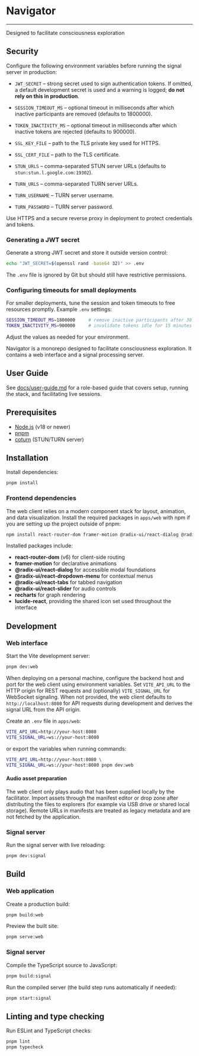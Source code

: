 # Navigator

---
Designed to facilitate consciousness exploration

## Security

Configure the following environment variables before running the signal server in production:

- `JWT_SECRET` – strong secret used to sign authentication tokens. If omitted, a default
  development secret is used and a warning is logged; **do not rely on this in production**.
- `SESSION_TIMEOUT_MS` – optional timeout in milliseconds after which inactive participants are removed (defaults to 1800000).
- `TOKEN_INACTIVITY_MS` – optional timeout in milliseconds after which inactive tokens are rejected (defaults to 900000).

- `SSL_KEY_FILE` – path to the TLS private key used for HTTPS.
- `SSL_CERT_FILE` – path to the TLS certificate.

- `STUN_URLS` – comma-separated STUN server URLs (defaults to `stun:stun.l.google.com:19302`).
- `TURN_URLS` – comma-separated TURN server URLs.
- `TURN_USERNAME` – TURN server username.
- `TURN_PASSWORD` – TURN server password.


Use HTTPS and a secure reverse proxy in deployment to protect credentials and tokens.

### Generating a JWT secret

Generate a strong JWT secret and store it outside version control:

```bash
echo "JWT_SECRET=$(openssl rand -base64 32)" >> .env
```

The `.env` file is ignored by Git but should still have restrictive permissions.

### Configuring timeouts for small deployments

For smaller deployments, tune the session and token timeouts to free resources promptly. Example `.env` settings:

```bash
SESSION_TIMEOUT_MS=1800000     # remove inactive participants after 30 minutes
TOKEN_INACTIVITY_MS=900000     # invalidate tokens idle for 15 minutes
```

Adjust the values as needed for your environment.



Navigator is a monorepo designed to facilitate consciousness exploration. It contains a web interface and a signal processing server.

## User Guide

See [docs/user-guide.md](docs/user-guide.md) for a role-based guide that covers setup, running the stack, and facilitating live sessions.

## Prerequisites

- [Node.js](https://nodejs.org/) (v18 or newer)
- [pnpm](https://pnpm.io/)
- [coturn](https://github.com/coturn/coturn) (STUN/TURN server)

## Installation

Install dependencies:

```bash
pnpm install
```

### Frontend dependencies

The web client relies on a modern component stack for layout, animation, and data visualization. Install the required packages in `apps/web` with npm if you are setting up the project outside of pnpm:

```bash
npm install react-router-dom framer-motion @radix-ui/react-dialog @radix-ui/react-dropdown-menu @radix-ui/react-tabs @radix-ui/react-slider recharts lucide-react
```

Installed packages include:

- **react-router-dom** (v6) for client-side routing
- **framer-motion** for declarative animations
- **@radix-ui/react-dialog** for accessible modal foundations
- **@radix-ui/react-dropdown-menu** for contextual menus
- **@radix-ui/react-tabs** for tabbed navigation
- **@radix-ui/react-slider** for audio controls
- **recharts** for graph rendering
- **lucide-react**, providing the shared icon set used throughout the interface

## Development

### Web interface

Start the Vite development server:

```bash
pnpm dev:web
```

When deploying on a personal machine, configure the backend host and port for the web client using environment variables. Set `VITE_API_URL` to the HTTP origin for REST requests and (optionally) `VITE_SIGNAL_URL` for WebSocket signaling. When not provided, the web client defaults to `http://localhost:8080` for API requests during development and derives the signal URL from the API origin.

Create an `.env` file in `apps/web`:

```bash
VITE_API_URL=http://your-host:8080
VITE_SIGNAL_URL=ws://your-host:8080
```

or export the variables when running commands:

```bash
VITE_API_URL=http://your-host:8080 \
VITE_SIGNAL_URL=ws://your-host:8080 pnpm dev:web
```

#### Audio asset preparation

The web client only plays audio that has been supplied locally by the facilitator. Import assets through the manifest editor or drop zone after distributing the files to explorers (for example via USB drive or shared local storage). Remote URLs in manifests are treated as legacy metadata and are not fetched by the application.

### Signal server

Run the signal server with live reloading:

```bash
pnpm dev:signal
```

## Build

### Web application

Create a production build:

```bash
pnpm build:web
```

Preview the built site:

```bash
pnpm serve:web
```

### Signal server

Compile the TypeScript source to JavaScript:

```bash
pnpm build:signal
```

Run the compiled server (the build step runs automatically if needed):

```bash
pnpm start:signal
```

## Linting and type checking

Run ESLint and TypeScript checks:

```bash
pnpm lint
pnpm typecheck
```

